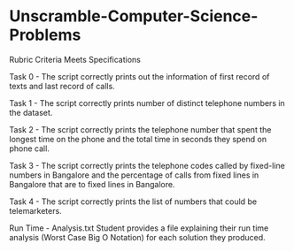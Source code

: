 # Unscramble-Computer-Science-Problems

Rubric
Criteria 	Meets Specifications



Task 0 - The script correctly prints out the information of first record of texts and last record of calls.



Task 1 - The script correctly prints number of distinct telephone numbers in the dataset.



Task 2 - The script correctly prints the telephone number that spent the longest time on the phone and the total time in seconds they spend on phone call.


Task 3 - The script correctly prints the telephone codes called by fixed-line numbers in Bangalore and the percentage of calls from fixed lines in Bangalore that are to fixed lines in Bangalore.


Task 4 - The script correctly prints the list of numbers that could be telemarketers.


Run Time - Analysis.txt
Student provides a file explaining their run time analysis (Worst Case Big O Notation) for each solution they produced. 
